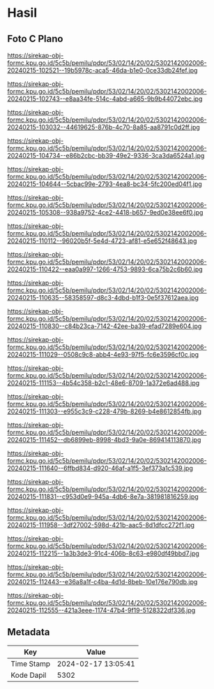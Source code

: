 # Hasil

## Foto C Plano

https://sirekap-obj-formc.kpu.go.id/5c5b/pemilu/pdpr/53/02/14/20/02/5302142002006-20240215-102521--19b5978c-aca5-46da-b1e0-0ce33db24fef.jpg

https://sirekap-obj-formc.kpu.go.id/5c5b/pemilu/pdpr/53/02/14/20/02/5302142002006-20240215-102743--e8aa34fe-514c-4abd-a665-9b9b44072ebc.jpg

https://sirekap-obj-formc.kpu.go.id/5c5b/pemilu/pdpr/53/02/14/20/02/5302142002006-20240215-103032--44619625-876b-4c70-8a85-aa8791c0d2ff.jpg

https://sirekap-obj-formc.kpu.go.id/5c5b/pemilu/pdpr/53/02/14/20/02/5302142002006-20240215-104734--e86b2cbc-bb39-49e2-9336-3ca3da6524a1.jpg

https://sirekap-obj-formc.kpu.go.id/5c5b/pemilu/pdpr/53/02/14/20/02/5302142002006-20240215-104644--5cbac99e-2793-4ea8-bc34-5fc200ed04f1.jpg

https://sirekap-obj-formc.kpu.go.id/5c5b/pemilu/pdpr/53/02/14/20/02/5302142002006-20240215-105308--938a9752-4ce2-4418-b657-9ed0e38ee6f0.jpg

https://sirekap-obj-formc.kpu.go.id/5c5b/pemilu/pdpr/53/02/14/20/02/5302142002006-20240215-110112--96020b5f-5e4d-4723-af81-e5e652f48643.jpg

https://sirekap-obj-formc.kpu.go.id/5c5b/pemilu/pdpr/53/02/14/20/02/5302142002006-20240215-110422--eaa0a997-1266-4753-9893-6ca75b2c6b60.jpg

https://sirekap-obj-formc.kpu.go.id/5c5b/pemilu/pdpr/53/02/14/20/02/5302142002006-20240215-110635--58358597-d8c3-4dbd-b1f3-0e5f37612aea.jpg

https://sirekap-obj-formc.kpu.go.id/5c5b/pemilu/pdpr/53/02/14/20/02/5302142002006-20240215-110830--c84b23ca-7142-42ee-ba39-efad7289e604.jpg

https://sirekap-obj-formc.kpu.go.id/5c5b/pemilu/pdpr/53/02/14/20/02/5302142002006-20240215-111029--0508c9c8-abb4-4e93-97f5-fc6e3596cf0c.jpg

https://sirekap-obj-formc.kpu.go.id/5c5b/pemilu/pdpr/53/02/14/20/02/5302142002006-20240215-111153--4b54c358-b2c1-48e6-8709-1a372e6ad488.jpg

https://sirekap-obj-formc.kpu.go.id/5c5b/pemilu/pdpr/53/02/14/20/02/5302142002006-20240215-111303--e955c3c9-c228-479b-8269-b4e8612854fb.jpg

https://sirekap-obj-formc.kpu.go.id/5c5b/pemilu/pdpr/53/02/14/20/02/5302142002006-20240215-111452--db6899eb-8998-4bd3-9a0e-869414113870.jpg

https://sirekap-obj-formc.kpu.go.id/5c5b/pemilu/pdpr/53/02/14/20/02/5302142002006-20240215-111640--6ffbd834-d920-46af-a1f5-3ef373a1c539.jpg

https://sirekap-obj-formc.kpu.go.id/5c5b/pemilu/pdpr/53/02/14/20/02/5302142002006-20240215-111831--c953d0e9-945a-4db6-8e7a-381981816259.jpg

https://sirekap-obj-formc.kpu.go.id/5c5b/pemilu/pdpr/53/02/14/20/02/5302142002006-20240215-111958--3df27002-598d-421b-aac5-8d1dfcc272f1.jpg

https://sirekap-obj-formc.kpu.go.id/5c5b/pemilu/pdpr/53/02/14/20/02/5302142002006-20240215-112215--1a3b3de3-91c4-406b-8c63-e980df49bbd7.jpg

https://sirekap-obj-formc.kpu.go.id/5c5b/pemilu/pdpr/53/02/14/20/02/5302142002006-20240215-112443--e36a8a1f-c4ba-4d1d-8beb-10e176e790db.jpg

https://sirekap-obj-formc.kpu.go.id/5c5b/pemilu/pdpr/53/02/14/20/02/5302142002006-20240215-112555--421a3eee-1174-47b4-9f19-5128322df336.jpg


## Metadata

| Key        | Value               |
| ---------- | ------------------- |
| Time Stamp | 2024-02-17 13:05:41 |
| Kode Dapil | 5302                |



